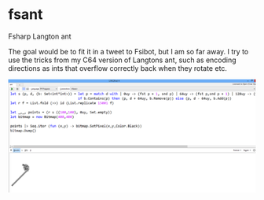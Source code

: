fsant
=====

Fsharp Langton ant

The goal would be to fit it in a tweet to Fsibot, but I am so far away. I try to use the tricks from my C64 version of Langtons ant, such as encoding directions as ints that overflow correctly back when they rotate etc.

![Langtons ant](https://raw.githubusercontent.com/bjartwolf/fsant/master/ant.png)
